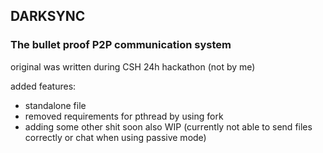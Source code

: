 ## DARKSYNC ##
### The bullet proof P2P communication system ###
original was written during CSH 24h hackathon (not by me)

  added features:
  + standalone file
  + removed requirements for pthread by using fork
  + adding some other shit soon also WIP (currently not able to send files correctly or chat when using passive mode)
